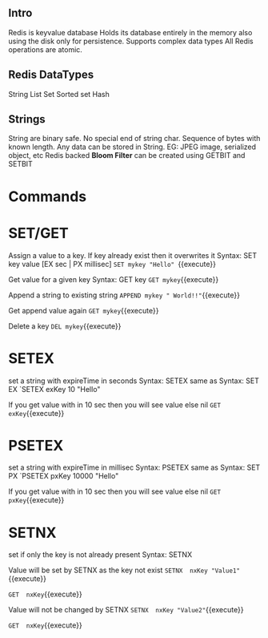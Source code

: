 ## Intro
Redis is keyvalue database
Holds its database entirely in the memory also using the disk only for persistence.
Supports complex data types
All Redis operations are atomic. 
 
## Redis DataTypes
String
List
Set
Sorted set
Hash

## Strings
String are binary safe. No special end of string char. 
Sequence of bytes with known length. 
Any data can be stored in String. EG: JPEG image, serialized object, etc
Redis backed **Bloom Filter** can be created using GETBIT and SETBIT
 
# Commands

# SET/GET

Assign a value to a key. If key already exist then it overwrites it
Syntax: SET key value [EX sec | PX millisec]
`SET mykey "Hello" `{{execute}}

Get value for a given key
Syntax: GET key
`GET mykey`{{execute}}

Append a string to existing string
`APPEND mykey " World!!"`{{execute}}

Get append value again
`GET mykey`{{execute}}

Delete a key
`DEL mykey`{{execute}}

# SETEX

set a string with expireTime in seconds
Syntax: SETEX  <key> <expireTime> <value>
same as
Syntax: SET <key> <value>  EX <expireTimeSec>
`SETEX  exKey 10 "Hello"

If you get value with in 10 sec then you will see value else nil
`GET exKey`{{execute}}


# PSETEX

set a string with expireTime in millisec
Syntax: PSETEX  <key> <expireTime> <value>
same as
Syntax: SET <key> <value>  PX <expireTimeMilliSec>
`PSETEX  pxKey 10000 "Hello"

If you get value with in 10 sec then you will see value else nil
`GET pxKey`{{execute}}

# SETNX

set if only the key is not already present
Syntax: SETNX <key> <value>

Value will be set by SETNX as the key not exist
`SETNX  nxKey "Value1"`{{execute}}

`GET  nxKey`{{execute}}

Value will not be changed by SETNX
`SETNX  nxKey "Value2"`{{execute}}

`GET  nxKey`{{execute}}


